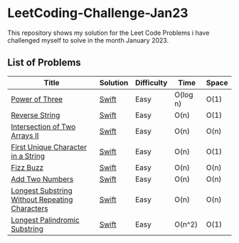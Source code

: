 # LeetCoding-Challenge-Jan23
This repository shows my solution for the Leet Code Problems i have challenged myself to solve in the month January 2023.


## List of Problems

| Title  | Solution | Difficulty  | Time | Space  |
| ------ | -------- | ----------- | ---- | ------ |
| [Power of Three](https://leetcode.com/problems/power-of-three/) | [Swift](https://github.com/Prasanth-iOS/LeetCoding-Challenge-Jan23/blob/main/1_PowerOfThree_Day1.playground/Contents.swift) | Easy | O(log n) | O(1) |
| [Reverse String](https://leetcode.com/problems/reverse-string/) | [Swift](https://github.com/Prasanth-iOS/LeetCoding-Challenge-Jan23/blob/main/2_ReverseString_Day2.playground/Contents.swift) | Easy | O(n) | O(1) |
| [Intersection of Two Arrays II](https://leetcode.com/problems/intersection-of-two-arrays-ii/) | [Swift](https://github.com/Prasanth-iOS/LeetCoding-Challenge-Jan23/blob/main/3_IntersectionOfTwoArraysII_Day2.playground/Contents.swift) | Easy | O(n) | O(n) |
| [First Unique Character in a String](https://leetcode.com/problems/first-unique-character-in-a-string/) | [Swift](https://github.com/Prasanth-iOS/LeetCoding-Challenge-Jan23/blob/main/4_FirstUniqueCharacterInAString_Day2.playground/Contents.swift) | Easy | O(n) | O(1) |
| [Fizz Buzz](https://leetcode.com/problems/fizz-buzz/) | [Swift](https://github.com/Prasanth-iOS/LeetCoding-Challenge-Jan23/blob/main/5_FizzBuzz_Day2.playground/Contents.swift) | Easy | O(n) | O(n) |
| [Add Two Numbers](https://leetcode.com/problems/add-two-numbers/) | [Swift](https://github.com/Prasanth-iOS/LeetCoding-Challenge-Jan23/blob/main/6_AddTwoNumbers_Day3.playground/Contents.swift) | Easy | O(n) | O(n) |
| [Longest Substring Without Repeating Characters](https://leetcode.com/problems/longest-substring-without-repeating-characters/) | [Swift](https://github.com/Prasanth-iOS/LeetCoding-Challenge-Jan23/blob/main/7_LongestSubstringWithoutRepeatingCharacters_Day3.playground/Contents.swift) | Easy | O(n) | O(n) |
| [Longest Palindromic Substring](https://leetcode.com/problems/longest-palindromic-substring/) | [Swift](https://github.com/Prasanth-iOS/LeetCoding-Challenge-Jan23/blob/main/8_LongestPalindromicSubstring_Day3.playground/Contents.swift) | Easy | O(n^2) | O(1) |
